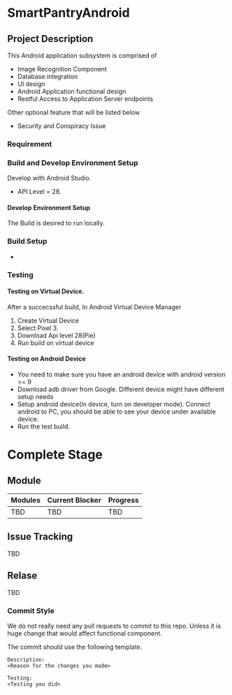 # SmartPantryAndroid

## Project Description
This Android application subsystem is comprised of
* Image Recognition Component
* Database integration
* UI design
* Android Application functional design
* Restful Access to Application Server endpoints 

Other optional feature that will be listed below
* Security and Conspiracy Issue
### Requirement


### Build and Develop Environment Setup

Develop with Android Studio. 
* API Level = 28.

#### Develop Environment Setup

The Build is desired to run locally.

### Build Setup
* 

### Testing

#### Testing on Virtual Device.
After a succecssful build, In Android Virtual Device Manager
1. Create Virtual Device
2. Select Pixel 3.
3. Download Api level 28(Pie)
4. Run build on virtual device

#### Testing on Android Device
* You need to make sure you have an android device with android version >= 9
* Download adb driver from Google. Different device might have different setup needs
* Setup android device(In device, turn on developer mode). Connect android to PC, you should be able to see your device under available device.
* Run the test build.

# Complete Stage

## Module
|Modules|Current Blocker|Progress|
|---|---|---|
|TBD|TBD|TBD|

## Issue Tracking
TBD

## Relase
TBD


### Commit Style
We do not really need any pull requests to commit to this repo. Unless it is huge change that would affect functional component.

The commit should use the following template.
```
Description:
<Reason for the changes you made>

Testing:
<Testing you did>
```
